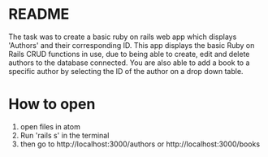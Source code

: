 # README

The task was to create a basic ruby on rails web app which displays 'Authors' and their corresponding ID. This app displays the basic Ruby on Rails CRUD functions in use, due to being able to create, edit and delete authors to the database connected. You are also able to add a book to a specific author by selecting the ID of the author on a drop down table.

# How to open
1. open files in atom
2. Run 'rails s' in the terminal
3. then go to http://localhost:3000/authors or http://localhost:3000/books
